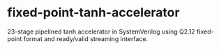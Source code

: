 # fixed-point-tanh-accelerator
23-stage pipelined tanh accelerator in SystemVerilog using Q2.12 fixed-point format and ready/valid streaming interface.
